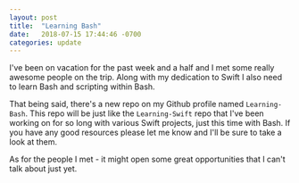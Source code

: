 ```yaml
---
layout: post
title:  "Learning Bash"
date:   2018-07-15 17:44:46 -0700
categories: update
---
```

I've been on vacation for the past week and a half and I met some really awesome people on the trip. Along with my dedication to Swift I also need to learn Bash and scripting within Bash.

That being said, there's a new repo on my Github profile named `Learning-Bash`. This repo will be just like the `Learning-Swift` repo that I've been working on for so long with various Swift projects, just this time with Bash. If you have any good resources please let me know and I'll be sure to take a look at them.

As for the people I met - it might open some great opportunities that I can't talk about just yet. 

[jekyll-docs]: https://jekyllrb.com/docs/home
[jekyll-gh]:   https://github.com/jekyll/jekyll
[jekyll-talk]: https://talk.jekyllrb.com/
